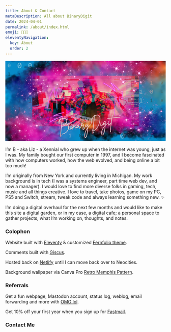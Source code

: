 ```yaml
---
title: About & Contact
metaDescription: All about BinaryDigit
date: 2024-04-01
permalink: /about/index.html
emoji: 👩🏽‍🦳
eleventyNavigation:
  key: About
  order: 2
---
```

![BinaryDigit on a colorful background](/src/assets/img/feature-imgs/BinaryDJ.png)

I’m B - aka Liz - a Xennial who grew up when the internet was young, just as I was. My family bought our first computer in 1997, and I become fascinated with how computers worked, how the web evolved, and being online a bit too much!

I’m originally from New York and currently living in Michigan. My work background is in tech (I was a systems engineer, part time web dev, and now a manager). I would love to find more diverse folks in gaming, tech, music and all things creative. I love to travel, take photos, game on my PC, PS5 and Switch, stream, tweak code and always learning something new. ✨

I’m doing a digital overhaul for the next few months and would like to make this site a digital garden, or in my case, a digital cafe; a personal space to gather projects, what I’m working on, thoughts, and notes.


### Colophon

Website built with <a href="https://www.11ty.dev/" target="_blank">Eleventy</a> & customized <a href="{{ pkg.repository.url }}" target="_blank">Fernfolio theme</a>.

Comments built with [Giscus](https://giscus.app).

Hosted back on [Netlify](https://netlify.com) until I can move back over to Neocities.

Background wallpaper via Canva Pro [Retro Memphis Pattern](https://www.canva.com/icons/MAEjcKBMdv0/).


### Referrals

Get a fun webpage, Mastodon account, status log, weblog, email forwarding and more with [OMG.lol](https://home.omg.lol/referred-by/binarydigit).

Get 10% off your first year when you sign up for [Fastmail](https://ref.fm/u29983120).


### Contact Me
<script data-letterbirduser="binarydigit" data-width="100%" src="https://letterbird.co/embed/v1.js"></script>

